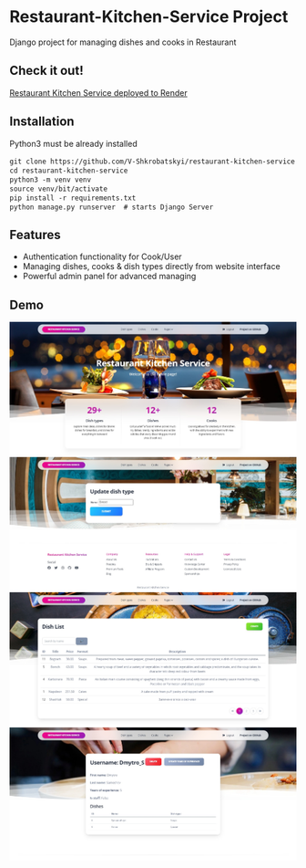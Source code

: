 # Restaurant-Kitchen-Service Project

Django project for managing dishes and cooks in Restaurant

## Check it out!

[Restaurant Kitchen Service deployed to Render](https://restaurant-kitchen-service-zqs1.onrender.com/)

## Installation

Python3 must be already installed

```shell
git clone https://github.com/V-Shkrobatskyi/restaurant-kitchen-service
cd restaurant-kitchen-service
python3 -m venv venv
source venv/bit/activate
pip install -r requirements.txt
python manage.py runserver  # starts Django Server
```

## Features

* Authentication functionality for Cook/User
* Managing dishes, cooks & dish types directly from website interface
* Powerful admin panel for advanced managing

## Demo

![Website Interface](demo.jpg)
![Website Interface](demo2.jpg)
![Website Interface](demo3.jpg)
![Website Interface](demo4.jpg)